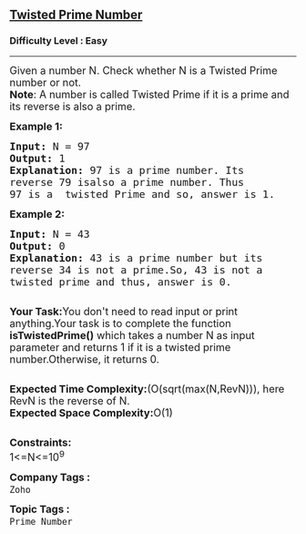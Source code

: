 <h2><a href="https://www.geeksforgeeks.org/problems/twisted-prime-number0500/1">Twisted Prime Number</a></h2><h3>Difficulty Level : Easy</h3><hr><div class="problems_problem_content__Xm_eO"><p><span style="font-size:18px">Given a number N. Check whether N is a Twisted Prime number or not.<br>
<strong>Note</strong>: A number is called Twisted Prime if it is a prime and its reverse is also a prime.</span></p>

<p><span style="font-size:18px"><strong>Example 1:</strong></span></p>

<pre><span style="font-size:18px"><strong>Input:</strong> N = 97
<strong>Output:</strong> 1
<strong>Explanation:</strong> 97 is a prime number. Its 
reverse 79 isalso a prime number. Thus 
97 is a  twisted Prime and so, answer is 1.</span></pre>

<p><span style="font-size:18px"><strong>Example 2:</strong></span></p>

<pre><span style="font-size:18px"><strong>Input:</strong> N = 43
<strong>Output:</strong> 0
<strong>Explanation:</strong> 43 is a prime number but its 
reverse 34 is not a prime.So, 43 is not a 
twisted prime and thus, answer is 0.</span></pre>

<p><br>
<span style="font-size:18px"><strong>Your Task:</strong>You don't need to read input or print anything.Your task is to complete the function <strong>isTwistedPrime()</strong> which takes a number N as input parameter and returns 1 if it is a twisted prime number.Otherwise, it returns 0.</span></p>

<p><br>
<span style="font-size:18px"><strong>Expected Time Complexity:</strong>(O(sqrt(max(N,RevN))), here RevN is the reverse of N.<br>
<strong>Expected Space Complexity:</strong>O(1)</span></p>

<p><br>
<span style="font-size:18px"><strong>Constraints:</strong><br>
1&lt;=N&lt;=10<sup>9</sup></span></p>
</div><p><span style=font-size:18px><strong>Company Tags : </strong><br><code>Zoho</code>&nbsp;<br><p><span style=font-size:18px><strong>Topic Tags : </strong><br><code>Prime Number</code>&nbsp;